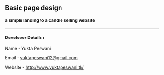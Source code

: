 ## Basic page design

#### a simple landing to a candle selling website
***
#### Developer Details :

Name - Yukta Peswani

Email - yuktapeswani12@gmail.com

Website - http://www.yuktapeswani.tk/